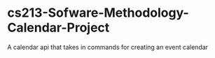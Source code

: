 # cs213-Sofware-Methodology-Calendar-Project

A calendar api that takes in commands for creating an event calendar
